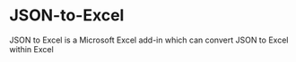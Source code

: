 # JSON-to-Excel
JSON to Excel is a Microsoft Excel add-in which can convert JSON to Excel within Excel
